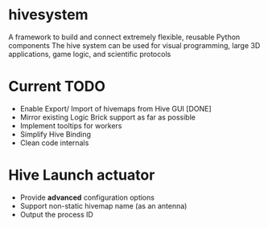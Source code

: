 hivesystem
==========

A framework to build and connect extremely flexible, reusable Python components The hive system can be used for visual programming, large 3D applications, game logic, and scientific protocols


Current TODO
============

  * Enable Export/ Import of hivemaps from Hive GUI [DONE]
  * Mirror existing Logic Brick support as far as possible
  * Implement tooltips for workers
  * Simplify Hive Binding
  * Clean code internals

Hive Launch actuator
====================

  * Provide __advanced__ configuration options
  * Support non-static hivemap name (as an antenna)
  * Output the process ID
